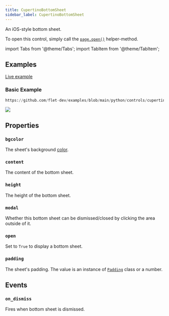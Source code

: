 ```yaml
---
title: CupertinoBottomSheet
sidebar_label: CupertinoBottomSheet
---
```


An iOS-style bottom sheet.

To open this control, simply call the [`page.open()`](/docs/controls/page#opencontrol) helper-method.

import Tabs from '@theme/Tabs';
import TabItem from '@theme/TabItem';

## Examples

[Live example](https://flet-controls-gallery.fly.dev/dialogs/cupertinobottomsheet)

### Basic Example


```python reference
https://github.com/flet-dev/examples/blob/main/python/controls/cupertino/cupertino-dialogs-alerts-panels/cupertino-action-sheet-example.py
```



<img src="/img/docs/controls/cupertino-action-sheet/basic-cupertino-action-sheet.png" className="screenshot-40"/>

## Properties

### `bgcolor`

The sheet's background [color](/docs/reference/colors).

### `content`

The content of the bottom sheet.

### `height`

The height of the bottom sheet.

### `modal`

Whether this bottom sheet can be dismissed/closed by clicking the area outside of it.

### `open`

Set to `True` to display a bottom sheet.

### `padding`

The sheet's padding. The value is an instance of [`Padding`](/docs/reference/types/padding) class or a number.

## Events

### `on_dismiss`

Fires when bottom sheet is dismissed.